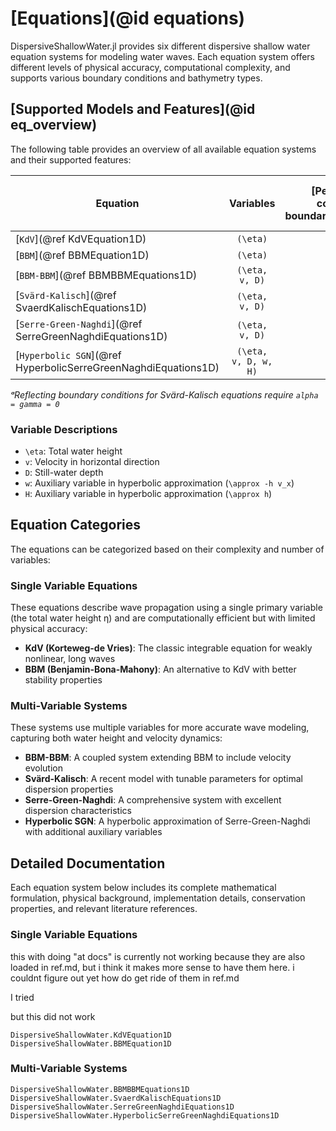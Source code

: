 # [Equations](@id equations)

DispersiveShallowWater.jl provides six different dispersive shallow water equation systems for modeling water waves. Each equation system offers different levels of physical accuracy, computational complexity, and supports various boundary conditions and bathymetry types.

## [Supported Models and Features](@id eq_overview)

The following table provides an overview of all available equation systems and their supported features:

| Equation | Variables | [Periodic boundary conditions](@ref boundary_condition_periodic) | [Reflecting boundary conditions](@ref boundary_condition_reflecting) | [Flat Bathymetry](@ref bathymetry_flat) | [Mild-slope Bathymetry](@ref bathymetry_mild_slope) | [Variable Bathymetry](@ref bathymetry_variable) | Relaxation | Source Terms |
|----------|:---------:|:-----------:|:-------------:|:----:|:-----------:|:--------:|:----------:|:-------:|
| [`KdV`](@ref KdVEquation1D) | ``(\eta)`` | ✅ | ❌ | ✅ | ❌ | ❌ | ✅ | ✅ |
| [`BBM`](@ref BBMEquation1D) | ``(\eta)`` | ✅ | ❌ | ✅ | ❌ | ❌ | ✅ | ✅ |
| [`BBM-BBM`](@ref BBMBBMEquations1D) | ``(\eta, v, D)`` | ✅ | ✅ | ✅ | ❌ | ✅ | ✅ | ✅ |
| [`Svärd-Kalisch`](@ref SvaerdKalischEquations1D) | ``(\eta, v, D)`` | ✅ | ✅ᵃ | ❌ | ❌ | ✅ | ✅ | ✅ |
| [`Serre-Green-Naghdi`](@ref SerreGreenNaghdiEquations1D) | ``(\eta, v, D)`` | ✅ | ✅ | ✅ | ✅ | ✅ | ✅ | ✅ |
| [`Hyperbolic SGN`](@ref HyperbolicSerreGreenNaghdiEquations1D) |``(\eta, v, D, w, H)`` | ✅ | ✅ | ✅ | ✅ | ❌ | ✅ | ✅ |

*ᵃReflecting boundary conditions for Svärd-Kalisch equations require `alpha = gamma = 0`*

### Variable Descriptions

- ``\eta``: Total water height
- ``v``: Velocity in horizontal direction  
- ``D``: Still-water depth
- ``w``: Auxiliary variable in hyperbolic approximation (``\approx -h v_x``)
- ``H``: Auxiliary variable in hyperbolic approximation (``\approx h``)

## Equation Categories

The equations can be categorized based on their complexity and number of variables:

### Single Variable Equations
These equations describe wave propagation using a single primary variable (the total water height η) and are computationally efficient but with limited physical accuracy:

- **KdV (Korteweg-de Vries)**: The classic integrable equation for weakly nonlinear, long waves
- **BBM (Benjamin-Bona-Mahony)**: An alternative to KdV with better stability properties

### Multi-Variable Systems
These systems use multiple variables for more accurate wave modeling, capturing both water height and velocity dynamics:

- **BBM-BBM**: A coupled system extending BBM to include velocity evolution
- **Svärd-Kalisch**: A recent model with tunable parameters for optimal dispersion properties
- **Serre-Green-Naghdi**: A comprehensive system with excellent dispersion characteristics
- **Hyperbolic SGN**: A hyperbolic approximation of Serre-Green-Naghdi with additional auxiliary variables

## Detailed Documentation

Each equation system below includes its complete mathematical formulation, physical background, implementation details, conservation properties, and relevant literature references.

### Single Variable Equations

this with doing "at docs" is currently not working because they are also loaded in ref.md, but i think it makes more sense to have them here. i couldnt figure out yet how do get ride of them in ref.md

I tried 


but this did not work

```@docs
DispersiveShallowWater.KdVEquation1D
DispersiveShallowWater.BBMEquation1D
```

### Multi-Variable Systems

```@docs
DispersiveShallowWater.BBMBBMEquations1D
DispersiveShallowWater.SvaerdKalischEquations1D
DispersiveShallowWater.SerreGreenNaghdiEquations1D
DispersiveShallowWater.HyperbolicSerreGreenNaghdiEquations1D
```
